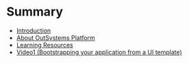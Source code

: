 # Summary

* [Introduction](README.md)
* [About OutSystems Platform](chapter1.md)
* [Learning Resources](second-chapter.md)
* [Video1 \(Bootstrapping your application from a UI template\)](video1-bootstrapping-your-application-from-a-ui-template.md)

